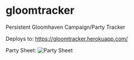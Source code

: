 # gloomtracker
Persistent Gloomhaven Campaign/Party Tracker

Deploys to: https://gloomtracker.herokuapp.com/

Party Sheet:
![Party Sheet](https://gloomtracker.herokuapp.com/partySheet.JPG)
